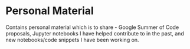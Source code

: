 # Personal Material

Contains personal material which is to share - Google Summer of Code proposals, Jupyter notebooks I have helped contribute to in the past, and new notebooks/code snippets I have been working on.